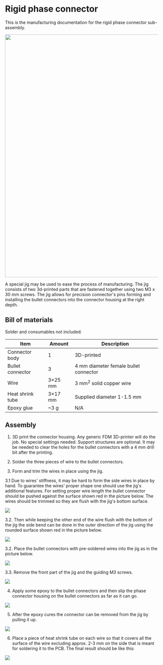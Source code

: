 # Rigid phase connector

This is the manufacturing documentation for the rigid phase connector sub-assembly.

<img src="pics/11.png" width="800" />

A special jig may be used to ease the process of manufacturing. 
The jig consists of two 3d-printed parts that are fastened together using two M3 x 30 mm screws.
The jig allows for precision connector's pins forming and installing 
the bullet connectors into the connector housing at the right depth.

## Bill of materials

Solder and consumables not included.

Item               | Amount | Description
-------------------|--------|-------------------------------------------------------------
Connector body     | 1      | 3D-printed
Bullet connector   | 3      | 4 mm diameter female bullet connector
Wire               | 3×25 mm| 3 mm<sup>2</sup> solid copper wire
Heat shrink tube   | 3×17 mm| Supplied diameter 1-1.5 mm
Epoxy glue         | ~3 g   | N/A

## Assembly

1. 3D print  the connector housing.
   Any generic FDM 3D-printer will do the job.
   No special settings needed.
   Support structures are optional.
   It may be needed to clear the holes for the bullet connectors with a 4 mm drill bit after the printing.

2. Solder the three pieces of wire to the bullet connectors.

3. Form and trim the wires in place using the jig.

3.1 Due to wires' stiffness, it may be hard to form the side wires in place by hand.
To guarantee the wires' proper shape one should use the jig's additional features. 
For setting proper wire length the bullet connector should be pushed against the surface shown red in the picture below.
The wires should be trimmed so they are flush with the jig's bottom surface.

<img src="pics/connector/6.png" />

3.2. Then while keeping the other end of the wire flush with the bottom of the jig
the side bend can be done in the outer direction of the jig using the rounded surface shown red in the picture below.

<img src="pics/connector/5.png" /> 

3.2. Place the bullet connectors with pre-soldered wires into the jig as in the picture below. 

<img src="pics/connector/1.png" />

3.3. Remove the front part of the jig and the guiding M3 screws.

<img src="pics/connector/2.png" />

4. Apply some epoxy to the bullet connectors and then slip the phase connector housing on the bullet connectors
as far as it can go.

<img src="pics/connector/3.png" />

5. After the epoxy cures the connector can be removed from the jig by pulling it up.

<img src="pics/connector/4.png" />

6. Place a piece of heat shrink tube on each wire so that it covers all the surface of the wire excluding
   approx. 2-3 mm on the side that is meant for soldering it to the PCB.
   The final result should be like this:

<img src="pics/5.png" />
